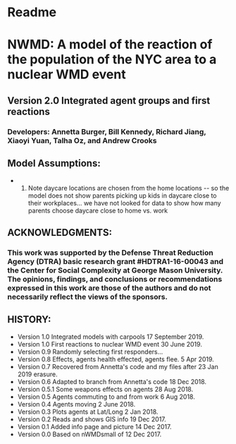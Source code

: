 # Readme

# NWMD: A model of the reaction of the population of the NYC area to a nuclear WMD event
## Version 2.0 Integrated agent groups and first reactions
### Developers: Annetta Burger, Bill Kennedy, Richard Jiang, Xiaoyi Yuan, Talha Oz, and Andrew Crooks

## Model Assumptions:
* 1. Note daycare locations are chosen from the home locations -- so the model does not show parents picking up kids in daycare close to their workplaces... we have not looked for data to show how many parents choose daycare close to home vs. work

## ACKNOWLEDGMENTS:

### This work was supported by the Defense Threat Reduction Agency (DTRA) basic research grant #HDTRA1-16-00043 and the Center for Social Complexity at George Mason University. The opinions, findings, and conclusions or recommendations expressed in this work are those of the authors and do not necessarily reflect the views of the sponsors.

## HISTORY:
* Version 1.0 Integrated models with carpools 17 September 2019.
* Version 1.0 First reactions to nuclear WMD event 30 June 2019.
* Version 0.9 Randomly selecting first responders...
* Version 0.8 Effects, agents health effected, agents flee. 5 Apr 2019.
* Version 0.7 Recovered from Annetta's code and my files after 23 Jan 2019 erasure.
* Version 0.6 Adapted to branch from Annetta's code 18 Dec 2018.
* Version 0.5.1 Some weapons effects on agents 28 Aug 2018.
* Version 0.5 Agents commuting to and from work 6 Aug 2018.
* Version 0.4 Agents moving 2 June 2018.
* Version 0.3 Plots agents at Lat/Long 2 Jan 2018.
* Version 0.2 Reads and shows GIS info 19 Dec 2017.
* Version 0.1 Added info page and picture 14 Dec 2017.
* Version 0.0 Based on nWMDsmall of 12 Dec 2017.
